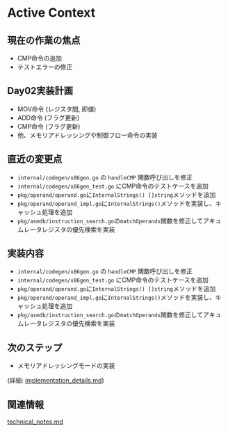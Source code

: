 # Active Context

## 現在の作業の焦点
- CMP命令の追加
- テストエラーの修正

## Day02実装計画
- MOV命令 (レジスタ間, 即値)
- ADD命令 (フラグ更新)
- CMP命令 (フラグ更新)
- 他、メモリアドレッシングや制御フロー命令の実装

## 直近の変更点
- `internal/codegen/x86gen.go` の `handleCMP` 関数呼び出しを修正
- `internal/codegen/x86gen_test.go` にCMP命令のテストケースを追加
- `pkg/operand/operand.go`に`InternalStrings() []string`メソッドを追加
- `pkg/operand/operand_impl.go`に`InternalStrings()`メソッドを実装し、キャッシュ処理を追加
- `pkg/asmdb/instruction_search.go`の`matchOperands`関数を修正してアキュムレータレジスタの優先検索を実装

## 実装内容
- `internal/codegen/x86gen.go` の `handleCMP` 関数呼び出しを修正
- `internal/codegen/x86gen_test.go` にCMP命令のテストケースを追加
- `pkg/operand/operand.go`に`InternalStrings() []string`メソッドを追加
- `pkg/operand/operand_impl.go`に`InternalStrings()`メソッドを実装し、キャッシュ処理を追加
- `pkg/asmdb/instruction_search.go`の`matchOperands`関数を修正してアキュムレータレジスタの優先検索を実装

## 次のステップ
- メモリアドレッシングモードの実装

(詳細: [implementation_details.md](../details/implementation_details.md))

## 関連情報
[technical_notes.md](../details/technical_notes.md)
